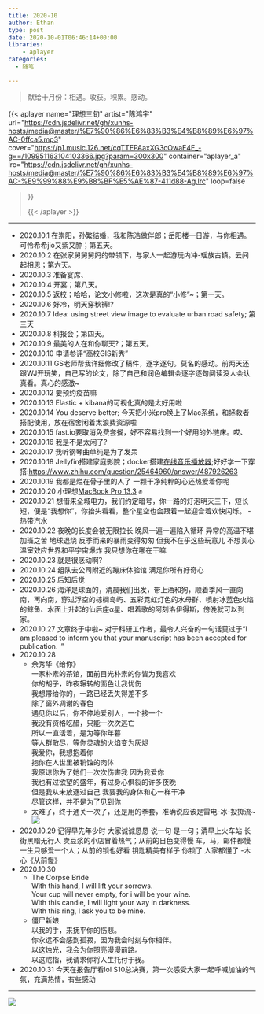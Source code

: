 ```yaml
---
title: 2020-10
author: Ethan
type: post
date: 2020-10-01T06:46:14+00:00
libraries:
    - aplayer
categories:
  - 随笔

---
```

> 献给十月份：相遇。收获。积累。感动。


<!--more-->



{{< aplayer 
name="理想三旬"
artist="陈鸿宇"
url="https://cdn.jsdelivr.net/gh/xunhs-hosts/media@master/%E7%90%86%E6%83%B3%E4%B8%89%E6%97%AC-0ffca5.mp3"
cover="https://p1.music.126.net/cqTTEPAaxXG3cOwaE4E_-g==/109951163104103366.jpg?param=300x300"
container="aplayer_a" 
lrc="https://cdn.jsdelivr.net/gh/xunhs-hosts/media@master/%E7%90%86%E6%83%B3%E4%B8%89%E6%97%AC-%E9%99%88%E9%B8%BF%E5%AE%87-411d88-Ag.lrc"
loop=false 
>}}<div id="aplayer_a"></div>{{< /aplayer >}}



---


- 2020.10.1 在崇阳，孙繁结婚，我和陈浩做伴郎；岳阳楼一日游，与你相遇。可怜希希jio又紫又肿；第五天。  
- 2020.10.2 在张家舅舅舅妈的带领下，与家人一起游玩内冲-瑶族古镇。云间起相思；第六天。  
- 2020.10.3 准备宴席、
- 2020.10.4 开宴；第八天。
- 2020.10.5 返校；哈哈，论文小修啦，这次是真的“小修”~；第一天。
- 2020.10.6 好冷，明天穿秋裤!?
- 2020.10.7 Idea: using street view image to evaluate urban road safety; 第三天  
- 2020.10.8 科报会；第四天。
- 2020.10.9 最美的人在和你聊天?；第五天。
- 2020.10.10 申请参评“高校GIS新秀”
- 2020.10.11 GS老师帮我详细修改了稿件，逐字逐句。莫名的感动。前两天还跟WJ开玩笑，自己写的论文，除了自己和润色编辑会逐字逐句阅读没人会认真看。真心的感激~
- 2020.10.12 要预约疫苗嘛
- 2020.10.13 Elastic + kibana的可视化真的是太好用啦
- 2020.10.14 You deserve better; 今天把小米pro换上了Mac系统，和拯救者搭配使用，放在宿舍闲着太浪费资源啦
- 2020.10.15 fast.io要取消免费套餐，好不容易找到一个好用的外链床。哎、
- 2020.10.16 我是不是太闲了?
- 2020.10.17 我听钢琴曲单纯是为了发呆
- 2020.10.18 Jellyfin搭建家庭影院；docker搭建[在线音乐播放器](https://github.com/oldiy/music-player);好好学一下穿搭:https://www.zhihu.com/question/25464960/answer/487926263
- 2020.10.19 我都是烂在骨子里的人了 一颗干净纯粹的心还热爱着你呢
- 2020.10.20 小理想[MacBook Pro 13.3](https://item.jd.com/100013068434.html?cu=true&utm_source=www.zhihu.com&utm_medium=tuiguang&utm_campaign=t_1001542270_1001803186_0_1882351957&utm_term=5ca8bbb414c14dd5b06e6dba860613df#crumb-wrap) ✊
- 2020.10.21 想借来全城电力，我们约定暗号，你一路的灯泡明灭三下，短长短，便是“我想你”，你抬头看看，整个星空也会跟着一起迎合着欢快闪烁。 -热带汽水
- 2020.10.22 夜晚的长度会被无限拉长 晚风一遍一遍陷入循环 异常的高温不堪加班之苦 地球退烧 反季而来的暴雨变得匆匆 但我不在乎这些玩意儿 不想关心温室效应世界和平宇宙爆炸 我只想你在哪在干嘛
- 2020.10.23 就是很感动啊?
- 2020.10.24 组队去公司附近的蹦床体验馆 满足你所有好奇心
- 2020.10.25 后知后觉
- 2020.10.26 海洋是球面的，清晨我们出发，带上酒和狗，顺着季风一直向南，再向南，穿过浮空的棕榈岛屿、五彩霓虹灯色的水母群、喷射冰蓝色火焰的鲸鱼、水面上升起的仙后座α星、唱着歌的阿刻洛伊得斯，傍晚就可以到家。
- 2020.10.27 文章终于中啦~ 对于科研工作者，最令人兴奋的一句话莫过于“I am pleased to inform you that your manuscript has been accepted for publication.  ”
- 2020.10.28
  - 余秀华《给你》  
一家朴素的茶馆，面前目光朴素的你皆为我喜欢  
你的胡子，昨夜辗转的面色让我忧伤  
我想带给你的，一路已经丢失得差不多  
除了窗外凋谢的春色  
遇见你以后，你不停地爱别人，一个接一个  
我没有资格吃醋，只能一次次逃亡  
所以一直活着，是为等你年暮  
等人群散尽，等你灵魂的火焰变为灰烬  
我爱你，我想抱着你   
抱你在人世里被销蚀的肉体   
我原谅你为了她们一次次伤害我 因为我爱你   
我也有过欲望的盛年，有过身心俱裂的许多夜晚   
但是我从未放逐过自己 我要我的身体和心一样干净   
尽管这样，并不是为了见到你 
  - 太难了，终于通关一次了，还是用的拳套，准确说应该是雷电-冰-投掷流~![](https://i.loli.net/2020/10/28/9w4EacWsPfe2pFX.png)
- 2020.10.29 记得早先年少时 大家诚诚恳恳 说一句 是一句；清早上火车站 长街黑暗无行人 卖豆浆的小店冒着热气；从前的日色变得慢 车，马，邮件都慢 一生只够爱一个人；从前的锁也好看 钥匙精美有样子 你锁了 人家都懂了 -木心《从前慢》
- 2020.10.30 
  - The Corpse Bride  
With this hand, I will lift your sorrows.   
Your cup will never empty, for i will be your wine.   
With this candle, I will light your way in darkness.   
With this ring, I ask you to be mine.   
  - 僵尸新娘  
以我的手，来抚平你的伤悲。  
你永远不会感到孤寂，因为我会时刻与你相伴。  
以这烛光，我会为你照亮漫漫前路。  
以这戒指，我请求你将人生托付于我。  
- 2020.10.31 今天在报告厅看lol S10总决赛，第一次感受大家一起呼喊加油的气氛，充满热情，有些感动

***

<!-- 插入图片 -->
![](https://cdn.jsdelivr.net/gh/xunhs/image_host/images/2020/10/pexels-adrianna-calvo-4614987.jpg)